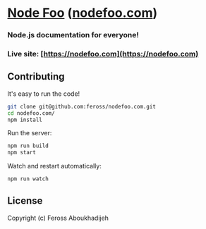 # [Node Foo](https://nodefoo.com) ([nodefoo.com](https://nodefoo.com))

### Node.js documentation for everyone!

### Live site: [https://nodefoo.com](https://nodefoo.com)

## Contributing

It's easy to run the code!

```bash
git clone git@github.com:feross/nodefoo.com.git
cd nodefoo.com/
npm install
```

Run the server:

```bash
npm run build
npm start
```

Watch and restart automatically:

```bash
npm run watch
```

## License

Copyright (c) Feross Aboukhadijeh
